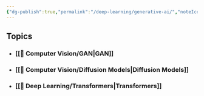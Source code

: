 ```yaml
---
{"dg-publish":true,"permalink":"/deep-learning/generative-ai/","noteIcon":"2","updated":"2024-05-28T17:19:12.410+05:30"}
---
```



## Topics

- ### [[👀 Computer Vision/GAN\|GAN]]
- ### [[👀 Computer Vision/Diffusion Models\|Diffusion Models]]
- ### [[🤖 Deep Learning/Transformers\|Transformers]]
